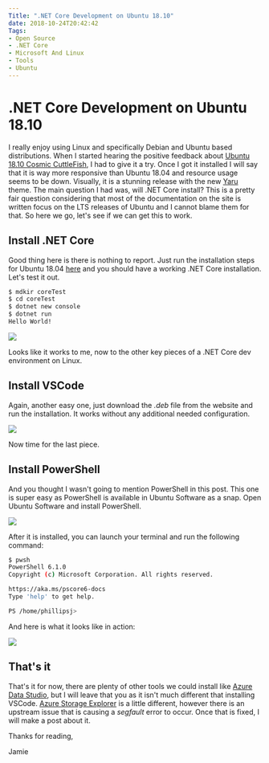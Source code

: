 ```yaml
---
Title: ".NET Core Development on Ubuntu 18.10"
date: 2018-10-24T20:42:42
Tags: 
- Open Source
- .NET Core
- Microsoft And Linux
- Tools
- Ubuntu
---
```

# .NET Core Development on Ubuntu 18.10

I really enjoy using Linux and specifically Debian and Ubuntu based distributions. When I started hearing the positive feedback about [Ubuntu 18.10 Cosmic CuttleFish](http://releases.ubuntu.com/18.10/), I had to give it a try. Once I got it installed I will say that it is way more responsive than Ubuntu 18.04 and resource usage seems to be down. Visually, it is a stunning release with the new [Yaru](https://github.com/ubuntu/yaru) theme. The main question I had was, will .NET Core install? This is a pretty fair question considering that most of the documentation on the site is written focus on the LTS releases of Ubuntu and I cannot blame them for that. So here we go, let's see if we can get this to work.

## Install .NET Core

Good thing here is there is nothing to report. Just run the installation steps for Ubuntu 18.04 [here](https://www.microsoft.com/net/download/linux-package-manager/ubuntu18-04/sdk-current) and you should have a working .NET Core installation. Let's test it out.

```Bash
$ mdkir coreTest
$ cd coreTest
$ dotnet new console
$ dotnet run
Hello World!
```

![](/images/install-cosmic/dotnetcli.png)

Looks like it works to me, now to the other key pieces of a .NET Core dev environment on Linux.

## Install VSCode

Again, another easy one, just download the *.deb* file from the website and run the installation. It works without any additional needed configuration.

![](/images/install-cosmic/vscode.png)

Now time for the last piece.

## Install PowerShell

And you thought I wasn't going to mention PowerShell in this post. This one is super easy as PowerShell is available in Ubuntu Software as a snap. Open Ubuntu Software and install PowerShell.

![](/images/install-cosmic/ps-ubu-soft.png)

After it is installed, you can launch your terminal and run the following command:

```Bash
$ pwsh
PowerShell 6.1.0
Copyright (c) Microsoft Corporation. All rights reserved.

https://aka.ms/pscore6-docs
Type 'help' to get help.

PS /home/phillipsj>
```

And here is what it looks like in action:

![](/images/install-cosmic/pwsh.png)

## That's it

That's it for now, there are plenty of other tools we could install like [Azure Data Studio](https://docs.microsoft.com/en-us/sql/azure-data-studio/download?view=sql-server-2017), but I will leave that you as it isn't much different that installing VSCode. [Azure Storage Explorer](https://azure.microsoft.com/en-us/features/storage-explorer/) is a little different, however there is an upstream issue that is causing a *segfault* error to occur. Once that is fixed, I will make a post about it.

Thanks for reading,

Jamie
